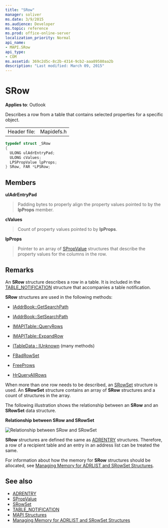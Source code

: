 ```yaml
---
title: "SRow"
manager: soliver
ms.date: 3/9/2015
ms.audience: Developer
ms.topic: reference
ms.prod: office-online-server
localization_priority: Normal
api_name:
- MAPI.SRow
api_type:
- COM
ms.assetid: 369c2d5c-8c2b-4314-9cb2-aaa89580aa2b
description: "Last modified: March 09, 2015"
---
```


# SRow

**Applies to**: Outlook 
  
Describes a row from a table that contains selected properties for a specific object. 
  
|||
|:-----|:-----|
|Header file:  <br/> |Mapidefs.h  <br/> |
   
```cpp
typedef struct _SRow
{
  ULONG ulAdrEntryPad;
  ULONG cValues;
  LPSPropValue lpProps;
} SRow, FAR *LPSRow;

```

## Members

**ulAdrEntryPad**
  
> Padding bytes to properly align the property values pointed to by the **lpProps** member. 
    
**cValues**
  
> Count of property values pointed to by **lpProps**. 
    
**lpProps**
  
> Pointer to an array of [SPropValue](spropvalue.md) structures that describe the property values for the columns in the row. 
    
## Remarks

An **SRow** structure describes a row in a table. It is included in the [TABLE_NOTIFICATION](table_notification.md) structure that accompanies a table notification. 
  
**SRow** structures are used in the following methods: 
  
- [IAddrBook::GetSearchPath](iaddrbook-getsearchpath.md)
    
- [IAddrBook::SetSearchPath](iaddrbook-setsearchpath.md)
    
- [IMAPITable::QueryRows](imapitable-queryrows.md)
    
- [IMAPITable::ExpandRow](imapitable-expandrow.md)
    
- [ITableData : IUnknown](itabledataiunknown.md) (many methods) 
    
- [FBadRowSet](fbadrowset.md)
    
- [FreeProws](freeprows.md)
    
- [HrQueryAllRows](hrqueryallrows.md)
    
When more than one row needs to be described, an [SRowSet](srowset.md) structure is used. An **SRowSet** structure contains an array of **SRow** structures and a count of structures in the array. 
  
The following illustration shows the relationship between an **SRow** and an **SRowSet** data structure. 
  
**Relationship between SRow and SRowSet**
  
![Relationship between SRow and SRowSet](media/amapi_17.gif "Relationship between SRow and SRowSet")
  
**SRow** structures are defined the same as [ADRENTRY](adrentry.md) structures. Therefore, a row of a recipient table and an entry in an address list can be treated the same. 
  
For information about how the memory for **SRow** structures should be allocated, see [Managing Memory for ADRLIST and SRowSet Structures](managing-memory-for-adrlist-and-srowset-structures.md).
  
## See also

- [ADRENTRY](adrentry.md)
- [SPropValue](spropvalue.md)
- [SRowSet](srowset.md)
- [TABLE_NOTIFICATION](table_notification.md)
- [MAPI Structures](mapi-structures.md)
- [Managing Memory for ADRLIST and SRowSet Structures](managing-memory-for-adrlist-and-srowset-structures.md)

